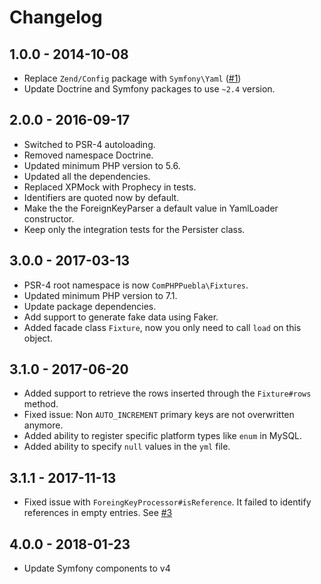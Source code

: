 # Changelog

## 1.0.0 - 2014-10-08

* Replace `Zend/Config` package with `Symfony\Yaml` ([#1](https://github.com/ComPHPPuebla/dbal-fixtures/pull/1))
* Update Doctrine and Symfony packages to use `~2.4` version.

## 2.0.0 - 2016-09-17

* Switched to PSR-4 autoloading.
* Removed namespace Doctrine.
* Updated minimum PHP version to 5.6.
* Updated all the dependencies.
* Replaced XPMock with Prophecy in tests.
* Identifiers are quoted now by default.
* Make the the ForeignKeyParser a default value in YamlLoader constructor.
* Keep only the integration tests for the Persister class.

## 3.0.0 - 2017-03-13

* PSR-4 root namespace is now `ComPHPPuebla\Fixtures`.
* Updated minimum PHP version to 7.1.
* Update package dependencies.
* Add support to generate fake data using Faker.
* Added facade class `Fixture`, now you only need to call `load` on this object.

## 3.1.0 - 2017-06-20

* Added support to retrieve the rows inserted through the `Fixture#rows` method.
* Fixed issue: Non `AUTO_INCREMENT` primary keys are not overwritten anymore.
* Added ability to register specific platform types like `enum` in MySQL.
* Added ability to specify `null` values in the `yml` file.

## 3.1.1 - 2017-11-13

* Fixed issue with `ForeingKeyProcessor#isReference`. It failed to identify references
  in empty entries. See [#3](https://github.com/ComPHPPuebla/dbal-fixtures/issues/3)

## 4.0.0 - 2018-01-23

* Update Symfony components to v4
